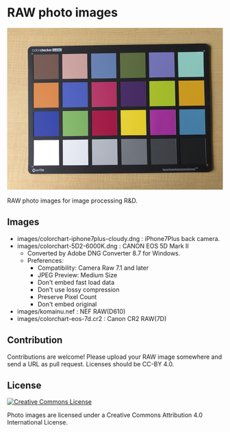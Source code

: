 # RAW photo images

![](images/colorchart-iphone7plus-cloudy.jpg)

RAW photo images for image processing R&D.

## Images

* images/colorchart-iphone7plus-cloudy.dng : iPhone7Plus back camera.
* images/colorchart-5D2-6000K.dng : CANON EOS 5D Mark II
    * Converted by Adobe DNG Converter 8.7 for Windows.
	* Preferences: 
        * Compatibility: Camera Raw 7.1 and later
        * JPEG Preview: Medium Size
        * Don't embed fast load data
        * Don't use lossy compression
        * Preserve Pixel Count
        * Don't embed original
* images/komainu.nef : NEF RAW(D610)
* images/colorchart-eos-7d.cr2 : Canon CR2 RAW(7D)

## Contribution

Contributions are welcome!
Please upload your RAW image somewhere and send a URL as pull request.
Licenses should be CC-BY 4.0.

## License

<a rel="license" href="http://creativecommons.org/licenses/by/4.0/"><img alt="Creative Commons License" style="border-width:0" src="https://i.creativecommons.org/l/by/4.0/88x31.png" /></a>

Photo images are licensed under a Creative Commons Attribution 4.0 International License.
